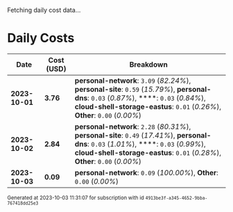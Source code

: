 Fetching daily cost data...
# Daily Costs

| Date | Cost (USD) | Breakdown |
|------|----------------|-----------|
| **2023-10-01** | **3.76** | **personal-network**: `3.09` (_82.24%_), **personal-site**: `0.59` (_15.79%_), **personal-dns**: `0.03` (_0.87%_), ****: `0.03` (_0.84%_), **cloud-shell-storage-eastus**: `0.01` (_0.26%_), **Other**: `0.00` (_0.00%_) |
| **2023-10-02** | **2.84** | **personal-network**: `2.28` (_80.31%_), **personal-site**: `0.49` (_17.41%_), **personal-dns**: `0.03` (_1.01%_), ****: `0.03` (_0.99%_), **cloud-shell-storage-eastus**: `0.01` (_0.28%_), **Other**: `0.00` (_0.00%_) |
| **2023-10-03** | **0.09** | **personal-network**: `0.09` (_100.00%_), **Other**: `0.00` (_0.00%_) |


<sup>Generated at 2023-10-03 11:31:07 for subscription with id `4913be3f-a345-4652-9bba-767418dd25e3`</sup>
